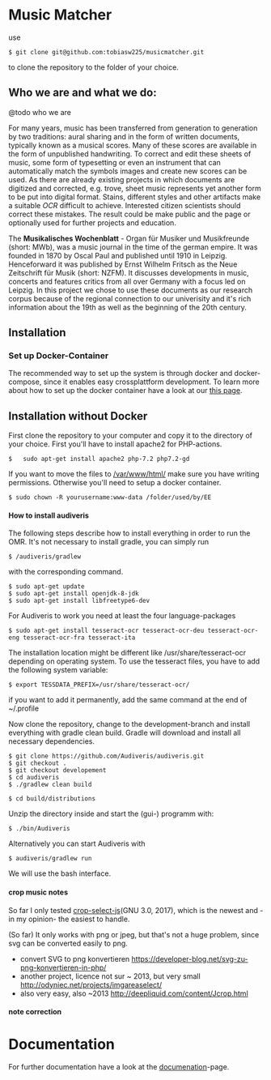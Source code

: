 # Music Matcher


use 

	$ git clone git@github.com:tobiasw225/musicmatcher.git
to clone the repository to the folder of your choice.	

## Who we are and what we do:
@todo who we are

For many years, music has been transferred from generation to generation by two traditions: aural sharing and in the form of written documents, typically known as a musical scores. Many of these scores are available in the form of unpublished handwriting. To correct and edit these sheets of music, some form of typesetting or even an instrument that can automatically match the symbols images and create new scores can be used. As there are already existing projects in which documents are digitized and corrected, e.g. trove, sheet music represents yet another form to be put into digital format. Stains, different styles and other artifacts make a suitable *OCR* difficult to achieve. Interested citizen scientists should correct these mistakes. The result could be make public and the page or optionally used for further projects and education.

The **Musikalisches Wochenblatt** - Organ für Musiker und Musikfreunde (short: MWb), was a music journal in the time of the german empire. It was founded in 1870 by Oscal Paul and published until 1910 in Leipzig. Henceforward it was published by  Ernst Wilhelm Fritsch as the Neue Zeitschrift für Musik (short: NZFM). It discusses developments in music, concerts and features critics from all over Germany with a focus led on Leipzig. In this project we chose to use these documents as our research corpus because of the regional connection to our univerisity and it's rich information about the 19th  as well as the beginning of the 20th century.




## Installation
### Set up Docker-Container

The recommended way to set up the system is through docker and docker-compose, since it enables easy crossplattform development. To learn more about how to set up the docker container have a look at our [this page](docker/readme.md).


## Installation without Docker

First clone the repository to your computer and copy it to the directory of your choice. First you'll have to install apache2 for PHP-actions.

	$ 	sudo apt-get install apache2 php-7.2 php7.2-gd 
	
If you want to move the files to [/var/www/html/]() make sure you have writing permissions. Otherwise you'll need to setup a docker container.
	
	$ sudo chown -R yourusername:www-data /folder/used/by/EE

#### How to install audiveris
The following steps describe how to install everything in order to run the OMR. It's not necessary  to install gradle, you can simply run

	$ /audiveris/gradlew

with the corresponding command.

	$ sudo apt-get update
	$ sudo apt-get install openjdk-8-jdk	
	$ sudo apt-get install libfreetype6-dev
For Audiveris to work you need at least the four language-packages

	$ sudo apt-get install tesseract-ocr tesseract-ocr-deu tesseract-ocr-eng tesseract-ocr-fra tesseract-ita

The installation location might be different like /usr/share/tesseract-ocr depending on operating system. To use the tesseract files, you have to add the following system variable:

	$ export TESSDATA_PREFIX=/usr/share/tesseract-ocr/
	
if you want to add it permanently, add the same command at the end of ~/.profile

Now clone the repository, change to the development-branch and install everything with gradle clean build. Gradle will download and install all necessary  dependencies.

	$ git clone https://github.com/Audiveris/audiveris.git
	$ git checkout .
	$ git checkout developement
	$ cd audiveris
	$ ./gradlew clean build 

	$ cd build/distributions
Unzip the directory inside and start the (gui-) programm with:  

	$ ./bin/Audiveris

Alternatively you can start Audiveris with

	$ audiveris/gradlew run 
	
We will use the bash interface.



#### crop music notes

So far I only tested [crop-select-js](https://github.com/zara-4/crop-select-js)(GNU 3.0, 2017), which is the newest and - in my opinion- the easiest to handle.



(So far) It only works with png or jpeg, but that's not a huge problem, since svg can be converted easily to png.

- convert SVG to png konvertieren
https://developer-blog.net/svg-zu-png-konvertieren-in-php/
- another project, licence not sur ~ 2013, but very small
http://odyniec.net/projects/imgareaselect/
- also very easy, also ~2013
http://deepliquid.com/content/Jcrop.html


#### note correction

# Documentation

For further documentation have a look at the [documenation](doku/readme.md)-page.
